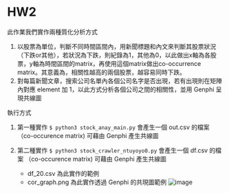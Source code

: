 # HW2
此作業我們實作兩種質化分析方式
1. 以股票為單位，判斷不同時間區間內，用新聞標題和內文來判斷其股票狀況（下跌or其他），若狀況為下跌，則紀錄為1，其他為0，以此做出x軸為各股票，y軸為時間區間的matrix，再使用這個matrix做出co-occurrence matrix。其意義為，相關性越高的兩個股票，越容易同時下跌。
2. 對每篇新聞文章，搜索公司名單內各個公司名字是否出現，若有出現則在矩陣內對應 element 加 1，以此方式分析各個公司之間的相關性，並用 Genphi 呈現共線圖

執行方式
1. 第一種實作
`$ python3 stock_anay_main.py`
會產生一個 out.csv 的檔案 （co-occurence matrix) 
可藉由 Genphi 產生共線圖

2. 第二種實作
`$ python3 stock_crawler_ntuyoyo0.py`
會產生一個 df.csv 的檔案 （co-occurence matrix) 
可藉由 Genphi 產生共線圖
    * df_20.csv 為此實作的範例
    * cor_graph.png 為此實作透過 Genphi 的共現圖範例
    ![image](https://github.com/leo08260826/Fintech_HW/blob/master/hw2/cor_graph.png)

